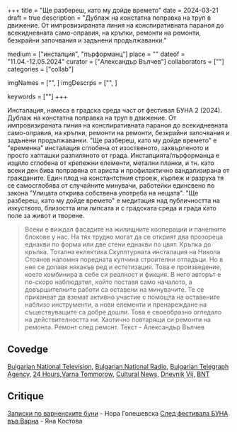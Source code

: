 +++
title = "Ще разбереш, като му дойде времето"
date = 2024-03-21
draft = true
description = "Дублаж на констатна поправка на труп в движение. От импровизираната линия на конспиративната параноя до всекидневната само-оправия, на  кръпки, ремонти на ремонти, безкрайни започвания и задънени продължаванки."

medium = ["инсталция", "пърформанц"]
place = ""
dateof = "11.04.-12.05.2024"
curator = ["Александър Вълчев"]
collaborators = [""]
categories = ["collab"]

imgNames = ["", ]
imgDescrps = ["", ]

keywords = [""]
+++

Инсталация, намеса в градска среда част от фестивал БУНА 2 (2024). Дублаж на констатна поправка на труп в движение. От импровизираната линия на конспиративната параноя до всекидневната само-оправия, на  кръпки, ремонти на ремонти, безкрайни започвания и задънени продължаванки. "Ще разбереш, като му дойде времето" е "временна" инсталация сглобена от изоственото, захвърленото и просто хапташки разпиляното от града. Инсталцията/пърформанца е изцяло сглобена от крепежни елементи, метални планки, и тн. като всеки ден бива поправяна от ариста и профилактично вандализирана от гражданите. Един плод на константстния строеж, кърпеж и разруха тя се самосглобява от случайните минувачи, работейки единсвено по закона "Улицата открива собствена употреба на нещата". "Ще разбереш, като му дойде времето" е медитация над публичността на изкуството, близостта или липсата и с градската среда и града като поле за живот и творене.

>Всеки е виждал фасадите на жилищните кооперации и панелните блокове у нас. На тях трудно могат да се открият два прозореца еднакви по форма или две стени еднакви по цвят. Кръпка до кръпка. Тотална еклектика.Скулптурната инсталация на Никола Стоянов напомня поредната купчина строителни отпадъци. Но в нея се долавя някакъв ред и естетизация. Това е произведение, което комбинира в себе си реалност и фикция. В него авторът е по-скоро наблюдател, който поставя само началото, а довършителните работи са оставени на минувачите. Те се приканват да вземат активно участие с помощта на оставените наблизо инструменти, а нови елементи и пренареждане на съществуващите са добре дошли. Това е своеобразно огледало на действителността ни. Хаотично повтарящи си ремонти на ремонта. Ремонт след ремонт.
Текст - Александър Вълчев

## Covedge
[Bulgarian National Television](https://bnt.bg/news/vtoro-izdanie-na-festivala-za-savremenno-vizualno-izkustvo-buna-vav-varna-v362667-326670news.html), [Bulgarian National Radio](https://bnr.bg/varna/post/101975750/buna-2-da-razbunim-duhovete-s-izkustvo), [Bulgarian Telegraph Agency](https://www.bta.bg/bg/news/bulgaria/regional-news/oblast-varna/669944-vtoroto-izdanie-na-foruma-za-savremenno-izkustvo-buna-vav-varna-shte-bade-ot-2), [24 Hours](https://www.24chasa.bg/bulgaria/article/18004134),[Varna Tommorow](https://varnautre.bg/2024/05/24/629748-unikalen_festival_zapochva_dnes_vuv_varna), [Cultural News](https://kulturni-novini.info/sections/11/news/39169-vtoroto-izdanie-na-foruma-za-savremenno-izkustvo-buna-shte-se-sluchi-ot-24-may-do-2-yuni-vav-varna), [Dnevnik](https://www.dnevnik.bg/burzi-novini/2024/05/20/4627213_burzi_novini_20_mai/#4628150) [Vij](https://vijmag.bg/bg/article/vtora-buna), [BNT](https://bnt.bg/news/kakvo-da-ochakvame-na-festivala-buna-vav-varna-v368087-329168news.html)

## Critique
[Записки по варненските буни](https://kultura.bg/web/%d0%b7%d0%b0%d0%bf%d0%b8%d1%81%d0%ba%d0%b8-%d0%bf%d0%be-%d0%b2%d0%b0%d1%80%d0%bd%d0%b5%d0%bd%d1%81%d0%ba%d0%b8%d1%82%d0%b5-%d0%b1%d1%83%d0%bd%d0%b8/) - Нора Голешевска 
[След фестивала БУНА във Варна](https://kultura.bg/web/%D1%81%D0%BB%D0%B5%D0%B4-%D1%84%D0%B5%D1%81%D1%82%D0%B8%D0%B2%D0%B0%D0%BB%D0%B0-%D0%B1%D1%83%D0%BD%D0%B0-%D0%B2%D1%8A%D0%B2-%D0%B2%D0%B0%D1%80%D0%BD%D0%B0/) - Яна Костова 
